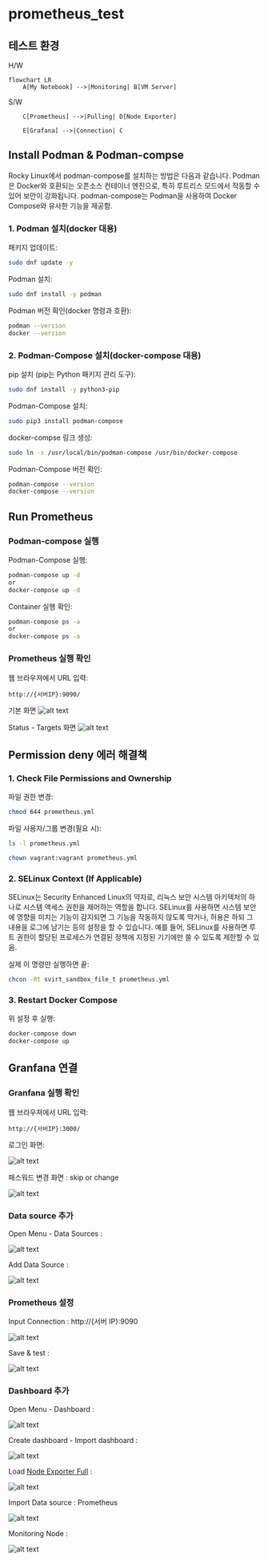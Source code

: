 # prometheus_test

## 테스트 환경
H/W
```mermaid
flowchart LR
    A[My Notebook] -->|Monitoring| B[VM Server]
```

S/W
```mermaid
    C[Prometheus] -->|Pulling| D[Node Exporter]

    E[Grafana] -->|Connection| C
```

## Install Podman & Podman-compse 

Rocky Linux에서 podman-compose를 설치하는 방법은 다음과 같습니다. Podman은 Docker와 호환되는 오픈소스 컨테이너 엔진으로, 특히 루트리스 모드에서 작동할 수 있어 보안이 강화됩니다. podman-compose는 Podman을 사용하여 Docker Compose와 유사한 기능을 제공함.

### 1. Podman 설치(docker 대용)

패키지 업데이트:

```bash
sudo dnf update -y
```

Podman 설치:

```bash
sudo dnf install -y podman
```

Podman 버전 확인(docker 명령과 호환):

```bash
podman --version
docker --version
```

### 2. Podman-Compose 설치(docker-compose 대용)

pip 설치 (pip는 Python 패키지 관리 도구):

```bash
sudo dnf install -y python3-pip
```

Podman-Compose 설치:

```bash
sudo pip3 install podman-compose
```

docker-compse 링크 생성:

```bash
sudo ln -s /usr/local/bin/podman-compose /usr/bin/docker-compose
```

Podman-Compose 버전 확인:

```bash
podman-compose --version
docker-compose --version
```

## Run Prometheus

### Podman-compose 실행

Podman-Compose 실행:

```bash
podman-compose up -d
or
docker-compose up -d
```

Container 실행 확인:

```bash
podman-compose ps -a
or
docker-compose ps -a
```

### Prometheus 실행 확인

웹 브라우져에서 URL 입력:

```
http://{서버IP}:9090/
```
기본 화면
![alt text](./images/image.png)

Status - Targets 화면
![alt text](./images/image-1.png)
## Permission deny 에러 해결책

### 1. Check File Permissions and Ownership
파일 권한 변경:

```bash
chmod 644 prometheus.yml
```

파일 사용자/그룹 변경(필요 시):

```bash
ls -l prometheus.yml
```

```bash
chown vagrant:vagrant prometheus.yml
```

### 2. SELinux Context (If Applicable)

SELinux는 Security Enhanced Linux의 약자로, 리눅스 보안 시스템 아키텍처의 하나로 시스템 액세스 권한을 제어하는 역할을 합니다. SELinux를 사용하면 시스템 보안에 영향을 미치는 기능이 감지되면 그 기능을 작동하지 않도록 막거나, 허용은 하되 그 내용을 로그에 남기는 등의 설정을 할 수 있습니다. 예를 들어, SELinux를 사용하면 루트 권한이 할당된 프로세스가 연결된 정책에 지정된 기기에만 쓸 수 있도록 제한할 수 있음.

실제 이 명령만 실행하면 끝:

```bash
chcon -Rt svirt_sandbox_file_t prometheus.yml
```

### 3. Restart Docker Compose
위 설정 후 실행:

```bash
docker-compose down
docker-compose up
```

## Granfana 연결

### Granfana 실행 확인

웹 브라우져에서 URL 입력:

```
http://{서버IP}:3000/
```
로그인 화면:

![alt text](./images/image-2.png)

패스워드 변경 화면 : skip or change

![alt text](./images/image-3.png)

### Data source 추가

Open Menu - Data Sources : 

![alt text](./images/image-4.png)

Add Data Source : 

![alt text](./images/image-5.png)

### Prometheus 설정

Input Connection : http://{서버 IP}:9090

![alt text](./images/image-6.png)

Save & test :

![alt text](./images/image-7.png)

### Dashboard 추가

Open Menu - Dashboard :

![alt text](./images/image-8.png)


Create dashboard - Import dashboard :

![alt text](./images/image-9.png)

Load [Node Exporter Full](https://grafana.com/grafana/dashboards/1860-node-exporter-full/) :

![alt text](./images/image-10.png)

Import Data source : Prometheus

![alt text](./images/image-11.png)

Monitoring Node :

![alt text](./images/image-12.png)